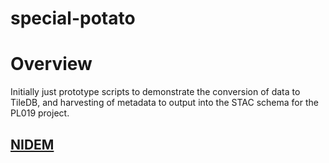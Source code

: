 # special-potato

# Overview
Initially just prototype scripts to demonstrate the conversion of data to TileDB, and harvesting of metadata to output into the STAC schema for the PL019 project.

## [NIDEM](NIDEM-samples/README.md)

